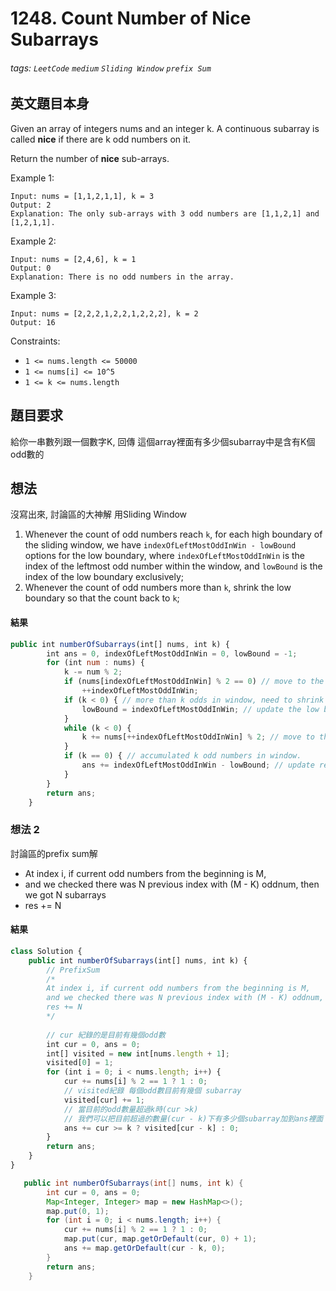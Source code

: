 # 1248. Count Number of Nice Subarrays
###### tags: `LeetCode` `medium` `Sliding Window` `prefix Sum`

## 英文題目本身
Given an array of integers nums and an integer k. A continuous subarray is called **nice** if there are k odd numbers on it.

Return the number of **nice** sub-arrays.

 

Example 1:
```
Input: nums = [1,1,2,1,1], k = 3
Output: 2
Explanation: The only sub-arrays with 3 odd numbers are [1,1,2,1] and [1,2,1,1].
```
Example 2:
```
Input: nums = [2,4,6], k = 1
Output: 0
Explanation: There is no odd numbers in the array.
```
Example 3:
```
Input: nums = [2,2,2,1,2,2,1,2,2,2], k = 2
Output: 16
```

Constraints:

- `1 <= nums.length <= 50000`
- `1 <= nums[i] <= 10^5`
- `1 <= k <= nums.length`
## 題目要求
給你一串數列跟一個數字K, 回傳 這個array裡面有多少個subarray中是含有K個odd數的
## 想法
沒寫出來, 討論區的大神解
用Sliding Window

1. Whenever the count of odd numbers reach `k`, for each high boundary of the sliding window, we have `indexOfLeftMostOddInWin - lowBound` options for the low boundary, where `indexOfLeftMostOddInWin` is the index of the leftmost odd number within the window, and `lowBound` is the index of the low boundary exclusively;
2. Whenever the count of odd numbers more than `k`, shrink the low boundary so that the count back to `k`;

#### 結果
```javascript
public int numberOfSubarrays(int[] nums, int k) {
        int ans = 0, indexOfLeftMostOddInWin = 0, lowBound = -1;
        for (int num : nums) {
            k -= num % 2;
            if (nums[indexOfLeftMostOddInWin] % 2 == 0) // move to the index of first odd.
                ++indexOfLeftMostOddInWin;
            if (k < 0) { // more than k odds in window, need to shrink from low bound.
                lowBound = indexOfLeftMostOddInWin; // update the low bound value.
            }
            while (k < 0) {
                k += nums[++indexOfLeftMostOddInWin] % 2; // move to the index of next odd.
            }
            if (k == 0) { // accumulated k odd numbers in window.
                ans += indexOfLeftMostOddInWin - lowBound; // update result.
            }
        }
        return ans;
    }

```

### 想法 2
討論區的prefix sum解
- At index i, if current odd numbers from the beginning is M,
- and we checked there was N previous index with (M - K) oddnum, then we got N subarrays
- res += N
#### 結果
```javascript
class Solution {
    public int numberOfSubarrays(int[] nums, int k) {
        // PrefixSum 
        /*
        At index i, if current odd numbers from the beginning is M,
        and we checked there was N previous index with (M - K) oddnum, then we got N subarrays
        res += N
        */
        
        // cur 紀錄的是目前有幾個odd數
        int cur = 0, ans = 0;
        int[] visited = new int[nums.length + 1];
        visited[0] = 1;
        for (int i = 0; i < nums.length; i++) {
            cur += nums[i] % 2 == 1 ? 1 : 0;
            // visited紀錄 每個odd數目前有幾個 subarray
            visited[cur] += 1;
            // 當目前的odd數量超過k時(cur >k)
            // 我們可以把目前超過的數量(cur - k)下有多少個subarray加到ans裡面
            ans += cur >= k ? visited[cur - k] : 0;
        }
        return ans;
    }
}
```

```java
   public int numberOfSubarrays(int[] nums, int k) {
        int cur = 0, ans = 0;
        Map<Integer, Integer> map = new HashMap<>();
        map.put(0, 1);
        for (int i = 0; i < nums.length; i++) {
            cur += nums[i] % 2 == 1 ? 1 : 0;
            map.put(cur, map.getOrDefault(cur, 0) + 1);
            ans += map.getOrDefault(cur - k, 0);
        }
        return ans;
    }

```